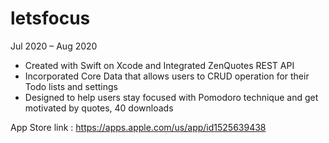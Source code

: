# letsfocus

Jul 2020 – Aug 2020
- Created with Swift on Xcode and Integrated ZenQuotes REST API
- Incorporated Core Data that allows users to CRUD operation for their Todo lists and settings
- Designed to help users stay focused with Pomodoro technique and get motivated by quotes, 40 downloads

App Store link : https://apps.apple.com/us/app/id1525639438

